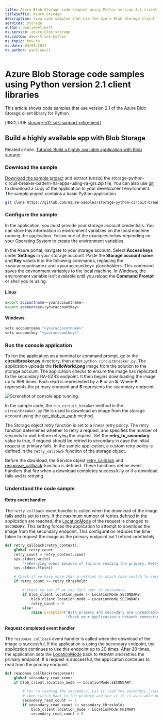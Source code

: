 ```yaml
---
title: Azure Blob Storage code samples using Python version 2.1 client libraries
titleSuffix: Azure Storage
description: View code samples that use the Azure Blob Storage client library for Python version 2.1.
services: storage
author: pauljewellmsft
ms.service: azure-blob-storage
ms.custom: devx-track-python
ms.topic: how-to
ms.date: 04/03/2023
ms.author: pauljewell
---
```


# Azure Blob Storage code samples using Python version 2.1 client libraries

This article shows code samples that use version 2.1 of the Azure Blob Storage client library for Python.

[!INCLUDE [storage-v11-sdk-support-retirement](../../../includes/storage-v11-sdk-support-retirement.md)]

## Build a highly available app with Blob Storage

Related article: [Tutorial: Build a highly available application with Blob storage](storage-create-geo-redundant-storage.md)

### Download the sample

[Download the sample project](https://github.com/Azure-Samples/storage-python-circuit-breaker-pattern-ha-apps-using-ra-grs/archive/master.zip) and extract (unzip) the storage-python-circuit-breaker-pattern-ha-apps-using-ra-grs.zip file. You can also use [git](https://git-scm.com/) to download a copy of the application to your development environment. The sample project contains a basic Python application.

```bash
git clone https://github.com/Azure-Samples/storage-python-circuit-breaker-pattern-ha-apps-using-ra-grs.git
```

### Configure the sample

In the application, you must provide your storage account credentials. You can store this information in environment variables on the local machine running the application. Follow one of the examples below depending on your Operating System to create the environment variables.

In the Azure portal, navigate to your storage account. Select **Access keys** under **Settings** in your storage account. Paste the **Storage account name** and **Key** values into the following commands, replacing the \<youraccountname\> and \<youraccountkey\> placeholders. This command saves the environment variables to the local machine. In Windows, the environment variable isn't available until you reload the **Command Prompt** or shell you're using.

#### Linux

```bash
export accountname=<youraccountname>
export accountkey=<youraccountkey>
```

#### Windows

```powershell
setx accountname "<youraccountname>"
setx accountkey "<youraccountkey>"
```

### Run the console application

To run the application on a terminal or command prompt, go to the **circuitbreaker.py** directory, then enter `python circuitbreaker.py`. The application uploads the **HelloWorld.png** image from the solution to the storage account. The application checks to ensure the image has replicated to the secondary RA-GZRS endpoint. It then begins downloading the image up to 999 times. Each read is represented by a **P** or an **S**. Where **P** represents the primary endpoint and **S** represents the secondary endpoint.

![Screnshot of console app running.](media/storage-create-geo-redundant-storage/figure3.png)

In the sample code, the `run_circuit_breaker` method in the `circuitbreaker.py` file is used to download an image from the storage account using the [get_blob_to_path](/python/api/azure-storage-blob/azure.storage.blob.baseblobservice.baseblobservice#get-blob-to-path-container-name--blob-name--file-path--open-mode--wb---snapshot-none--start-range-none--end-range-none--validate-content-false--progress-callback-none--max-connections-2--lease-id-none--if-modified-since-none--if-unmodified-since-none--if-match-none--if-none-match-none--timeout-none-) method.

The Storage object retry function is set to a linear retry policy. The retry function determines whether to retry a request, and specifies the number of seconds to wait before retrying the request. Set the **retry\_to\_secondary** value to true, if request should be retried to secondary in case the initial request to primary fails. In the sample application, a custom retry policy is defined in the `retry_callback` function of the storage object.

Before the download, the Service object [retry_callback](/python/api/azure-storage-common/azure.storage.common.storageclient.storageclient) and [response_callback](/python/api/azure-storage-common/azure.storage.common.storageclient.storageclient) function is defined. These functions define event handlers that fire when a download completes successfully or if a download fails and is retrying.

### Understand the code sample

#### Retry event handler

The `retry_callback` event handler is called when the download of the image fails and is set to retry. If the maximum number of retries defined in the application are reached, the [LocationMode](/python/api/azure-storage-common/azure.storage.common.models.locationmode) of the request is changed to `SECONDARY`. This setting forces the application to attempt to download the image from the secondary endpoint. This configuration reduces the time taken to request the image as the primary endpoint isn't retried indefinitely.

```python
def retry_callback(retry_context):
    global retry_count
    retry_count = retry_context.count
    sys.stdout.write(
        "\nRetrying event because of failure reading the primary. RetryCount= {0}".format(retry_count))
    sys.stdout.flush()

    # Check if we have more than n-retries in which case switch to secondary
    if retry_count >= retry_threshold:

        # Check to see if we can fail over to secondary.
        if blob_client.location_mode != LocationMode.SECONDARY:
            blob_client.location_mode = LocationMode.SECONDARY
            retry_count = 0
        else:
            raise Exception("Both primary and secondary are unreachable. "
                            "Check your application's network connection.")
```

#### Request completed event handler

The `response_callback` event handler is called when the download of the image is successful. If the application is using the secondary endpoint, the application continues to use this endpoint up to 20 times. After 20 times, the application sets the [LocationMode](/python/api/azure-storage-common/azure.storage.common.models.locationmode) back to `PRIMARY` and retries the primary endpoint. If a request is successful, the application continues to read from the primary endpoint.

```python
def response_callback(response):
    global secondary_read_count
    if blob_client.location_mode == LocationMode.SECONDARY:

        # You're reading the secondary. Let it read the secondary [secondaryThreshold] times,
        # then switch back to the primary and see if it is available now.
        secondary_read_count += 1
        if secondary_read_count >= secondary_threshold:
            blob_client.location_mode = LocationMode.PRIMARY
            secondary_read_count = 0
```
